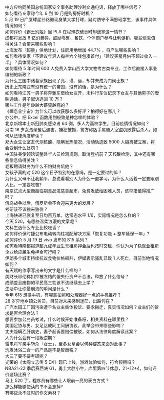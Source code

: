 中方应约同美国总统国家安全事务助理沙利文通电话，释放了哪些信号？  
如何看待专家称今年 6 到 10 月是购房好时机？  
5 月 19 日广厦球星孙铭徽现身某大学打球，疑对防守不满怒砸学生，该事件具体情况如何？  
如何评价《霸王别姬》里 PLA 在程蝶衣破音时却鼓掌这一情节？  
成都将发放 6 亿消费券，鼓励零售、餐饮、个体商户参与让利促销，哪些信息值得关注？会带来哪些影响？  
上海发布「超量」供地计划，住房用地增加 44.7% ，将产生哪些影响？  
如何看待专家「不建议年轻人掏空六个钱包凑首付」「建议买房月供不超过收入一半」？具体情况如何？  
如何看待 5 年时间 600 人免费入学山西大学文物考古类专业，工作后直接入事业编制的新政？  
为什么三国中诸葛家族出现了亮、瑾、诞，却并未成为门阀士族？  
历史上东南亚有没有统一的帝国，没有的话，是为什么？  
如何看待江苏一男子将奔驰车借给女友开，未料行车仪记录下女友与其他男子的暧昧通话，男子起诉追回 10 万？  
哪些工作是年龄越大薪资越高的？  
《瞬息全宇宙》为什么可以收获那么多好评？拍得好在哪儿？  
办公中，把 Excel 函数用到极致是种怎样的体验？  
北京新增本土新冠肺炎感染者 64 例，多人为高校学生，目前疫情情况如何？  
河南 18 岁女孩聚餐后遇害，嫌犯被抓，警方称凶手尾随入室盗窃败露后杀人，如何从法律角度解读？  
郑大女生让室友代测核酸、隐瞒发热情况、活动轨迹致 5000 人隔离被立案，将会受到什么处罚？  
中国驻美使领馆调整赴华人员检测规则，取消登机前 7 天核酸检测，其中还有哪些信息值得关注？  
老板聘请财务为什么不怕财务坑他？  
女孩子真的对 520 这个日子特别的在意吗，是一定要过的嘛？  
为什么父母不让我躺平，总说看看别人为什么一直学习，为什么人活着一定要跟别人比，一定要吃苦?  
南京试点大型商超临期食品进慈善超市，免费发放给困难人员，该举措值得推广吗？  
俄乌战争以后，俄罗斯会不会迎来更大的发展？  
考研该不该独来独往？  
上海快递已恢复至日均百万单，达常态水平 1/6，实际情况是怎么样的？  
今天 520，有哪些温柔浪漫的文案呢？  
文科生选什么专业比较吃香？  
如何评价保时捷公布电动转向柱减配解决方案「恢复功能 + 整车延保一年」?  
如何评价 5 月 19 日 vivo 发布的 S15 系列？  
如何看待南都报道超九成毕业生无租房押金后也按时交租，你认为为了稳就业租房企业给应届生免押金可行吗？  
伊朗多个城市持续抗议食物价格飙升，伊媒表示骚乱已致 1 人死亡，目前当地情况如何？  
有天赋的作家写出来的文字是什么样的？  
美财长耶伦称扣押被冻结的俄央行资产不合法，释放了什么信号？  
成绩差且废物的平民高三牲该不该继续去上学？  
生活中让你最崩溃的瞬间是什么？  
今年 618 想换手机，有哪些拍照和处理器好一点的手机推荐？  
28 岁异地乡镇公务员，目前对未来感到迷茫，出路何在？  
广汽本田工厂因污染遭千名业主集体投诉、要求搬迁，真实情况如何？业主们的诉求是否合理合法？  
想要参加公务员考试，什么时候开始准备呀，相关资料在哪里找？  
美国足协与男、女足达成同工同酬协议，此举会带来哪些影响？  
丈夫隐瞒乙肝病史，妻子起诉要赔偿被驳，如何从法律角度解读此案？  
人为什么会有一段叛逆期？  
雷电将军亲手斩杀「女士」，至冬女皇会以何种姿态来面对此事？  
洗发沐浴二合一的产品是不是智商税？  
大三了要不要考研呢？  
光荣的《太阁立志传 5 DX》现已上线，游戏体验如何，符合预期吗？  
NBA21-22 季后赛西决 G1，勇士大胜小牛，库里第四节休息，21+12+4，如何评价这场比赛？  
马上 520 了，程序员有哪些让人眼前一亮的表白方式？  
怎么样能够使读的书不会忘掉?  
有哪些永不过时的作文素材？  
